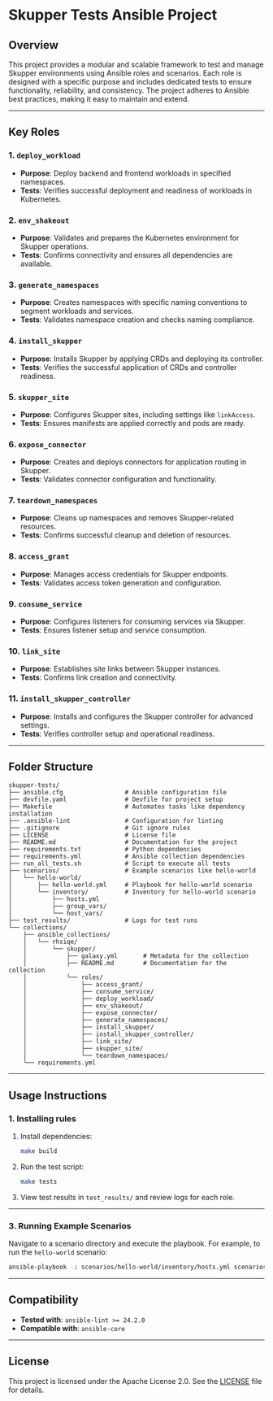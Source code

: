 # Skupper Tests Ansible Project

## Overview

This project provides a modular and scalable framework to test and manage Skupper environments using Ansible roles and scenarios. Each role is designed with a specific purpose and includes dedicated tests to ensure functionality, reliability, and consistency. The project adheres to Ansible best practices, making it easy to maintain and extend.

---

## Key Roles

### **1. `deploy_workload`**
- **Purpose**: Deploy backend and frontend workloads in specified namespaces.
- **Tests**: Verifies successful deployment and readiness of workloads in Kubernetes.

### **2. `env_shakeout`**
- **Purpose**: Validates and prepares the Kubernetes environment for Skupper operations.
- **Tests**: Confirms connectivity and ensures all dependencies are available.

### **3. `generate_namespaces`**
- **Purpose**: Creates namespaces with specific naming conventions to segment workloads and services.
- **Tests**: Validates namespace creation and checks naming compliance.

### **4. `install_skupper`**
- **Purpose**: Installs Skupper by applying CRDs and deploying its controller.
- **Tests**: Verifies the successful application of CRDs and controller readiness.

### **5. `skupper_site`**
- **Purpose**: Configures Skupper sites, including settings like `linkAccess`.
- **Tests**: Ensures manifests are applied correctly and pods are ready.

### **6. `expose_connector`**
- **Purpose**: Creates and deploys connectors for application routing in Skupper.
- **Tests**: Validates connector configuration and functionality.

### **7. `teardown_namespaces`**
- **Purpose**: Cleans up namespaces and removes Skupper-related resources.
- **Tests**: Confirms successful cleanup and deletion of resources.

### **8. `access_grant`**
- **Purpose**: Manages access credentials for Skupper endpoints.
- **Tests**: Validates access token generation and configuration.

### **9. `consume_service`**
- **Purpose**: Configures listeners for consuming services via Skupper.
- **Tests**: Ensures listener setup and service consumption.

### **10. `link_site`**
- **Purpose**: Establishes site links between Skupper instances.
- **Tests**: Confirms link creation and connectivity.

### **11. `install_skupper_controller`**
- **Purpose**: Installs and configures the Skupper controller for advanced settings.
- **Tests**: Verifies controller setup and operational readiness.

---

## Folder Structure

```plaintext
skupper-tests/
├── ansible.cfg                 # Ansible configuration file
├── devfile.yaml                # Devfile for project setup
├── Makefile                    # Automates tasks like dependency installation
├── .ansible-lint               # Configuration for linting
├── .gitignore                  # Git ignore rules
├── LICENSE                     # License file
├── README.md                   # Documentation for the project
├── requirements.txt            # Python dependencies
├── requirements.yml            # Ansible collection dependencies
├── run_all_tests.sh            # Script to execute all tests
├── scenarios/                  # Example scenarios like hello-world
│   └── hello-world/
│       ├── hello-world.yml     # Playbook for hello-world scenario
│       └── inventory/          # Inventory for hello-world scenario
│           ├── hosts.yml
│           ├── group_vars/
│           └── host_vars/
├── test_results/               # Logs for test runs
└── collections/
    ├── ansible_collections/
    │   └── rhsiqe/
    │       └── skupper/
    │           ├── galaxy.yml       # Metadata for the collection
    │           ├── README.md        # Documentation for the collection
    │           └── roles/
    │               ├── access_grant/
    │               ├── consume_service/
    │               ├── deploy_workload/
    │               ├── env_shakeout/
    │               ├── expose_connector/
    │               ├── generate_namespaces/
    │               ├── install_skupper/
    │               ├── install_skupper_controller/
    │               ├── link_site/
    │               ├── skupper_site/
    │               └── teardown_namespaces/
    └── requirements.yml
```

---

## Usage Instructions

### **1. Installing rules**

1. Install dependencies:
   ```bash
   make build
   ```
2. Run the test script:
   ```bash
   make tests
   ```
3. View test results in `test_results/` and review logs for each role.

---

### **3. Running Example Scenarios**

Navigate to a scenario directory and execute the playbook. For example, to run the `hello-world` scenario:

```bash
ansible-playbook -i scenarios/hello-world/inventory/hosts.yml scenarios/hello-world/hello-world.yml
```

---

## Compatibility

- **Tested with**: `ansible-lint >= 24.2.0`
- **Compatible with**: `ansible-core`

---

## License

This project is licensed under the Apache License 2.0. See the [LICENSE](LICENSE) file for details.